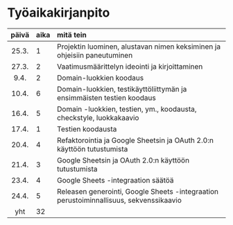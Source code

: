  # Työaikakirjanpito

| päivä | aika | mitä tein  |
| :----:|:-----| :-----|
| 25.3. | 1    | Projektin luominen, alustavan nimen keksiminen ja ohjeisiin paneutuminen |
| 27.3. | 2    | Vaatimusmäärittelyn ideointi ja kirjoittaminen |
| 9.4.  | 2    | Domain-luokkien koodaus |
| 10.4. | 6    | Domain-luokkien, testikäyttöliittymän ja ensimmäisten testien koodaus |
| 16.4. | 5    | Domain -luokkien, testien, ym., koodausta, checkstyle, luokkakaavio |
| 17.4. | 1    | Testien koodausta |
| 20.4. | 4    | Refaktorointia ja Google Sheetsin ja OAuth 2.0:n käyttöön tutustumista |
| 21.4. | 3    | Google Sheetsin ja OAuth 2.0:n käyttöön tutustumista |
| 23.4. | 4    | Google Sheets -integraation säätöä |
| 24.4. | 5    | Releasen generointi, Google Sheets -integraation perustoiminnallisuus, sekvenssikaavio |
| yht   | 32   | | 
